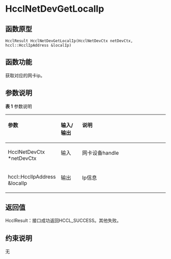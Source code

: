# HcclNetDevGetLocalIp 

## 函数原型<a name="zh-cn_topic_0000001956618401_section1748mcpsimp"></a>

```
HcclResult HcclNetDevGetLocalIp(HcclNetDevCtx netDevCtx, hccl::HcclIpAddress &localIp)
```

## 函数功能<a name="zh-cn_topic_0000001956618401_section1751mcpsimp"></a>

获取对应的网卡ip。

## 参数说明<a name="zh-cn_topic_0000001956618401_section1754mcpsimp"></a>

**表 1**  参数说明

<a name="zh-cn_topic_0000001956618401_table1756mcpsimp"></a>
<table><thead align="left"><tr id="zh-cn_topic_0000001956618401_row1763mcpsimp"><th class="cellrowborder" valign="top" width="28.71%" id="mcps1.2.4.1.1"><p id="zh-cn_topic_0000001956618401_p1765mcpsimp"><a name="zh-cn_topic_0000001956618401_p1765mcpsimp"></a><a name="zh-cn_topic_0000001956618401_p1765mcpsimp"></a>参数</p>
</th>
<th class="cellrowborder" valign="top" width="13.86%" id="mcps1.2.4.1.2"><p id="zh-cn_topic_0000001956618401_p1767mcpsimp"><a name="zh-cn_topic_0000001956618401_p1767mcpsimp"></a><a name="zh-cn_topic_0000001956618401_p1767mcpsimp"></a>输入/输出</p>
</th>
<th class="cellrowborder" valign="top" width="57.43000000000001%" id="mcps1.2.4.1.3"><p id="zh-cn_topic_0000001956618401_p1769mcpsimp"><a name="zh-cn_topic_0000001956618401_p1769mcpsimp"></a><a name="zh-cn_topic_0000001956618401_p1769mcpsimp"></a>说明</p>
</th>
</tr>
</thead>
<tbody><tr id="zh-cn_topic_0000001956618401_row1771mcpsimp"><td class="cellrowborder" valign="top" width="28.71%" headers="mcps1.2.4.1.1 "><p id="zh-cn_topic_0000001956618401_p1773mcpsimp"><a name="zh-cn_topic_0000001956618401_p1773mcpsimp"></a><a name="zh-cn_topic_0000001956618401_p1773mcpsimp"></a>HcclNetDevCtx *netDevCtx</p>
</td>
<td class="cellrowborder" valign="top" width="13.86%" headers="mcps1.2.4.1.2 "><p id="zh-cn_topic_0000001956618401_p1775mcpsimp"><a name="zh-cn_topic_0000001956618401_p1775mcpsimp"></a><a name="zh-cn_topic_0000001956618401_p1775mcpsimp"></a>输入</p>
</td>
<td class="cellrowborder" valign="top" width="57.43000000000001%" headers="mcps1.2.4.1.3 "><p id="zh-cn_topic_0000001956618401_p1777mcpsimp"><a name="zh-cn_topic_0000001956618401_p1777mcpsimp"></a><a name="zh-cn_topic_0000001956618401_p1777mcpsimp"></a>网卡设备handle</p>
</td>
</tr>
<tr id="zh-cn_topic_0000001956618401_row1778mcpsimp"><td class="cellrowborder" valign="top" width="28.71%" headers="mcps1.2.4.1.1 "><p id="zh-cn_topic_0000001956618401_p1780mcpsimp"><a name="zh-cn_topic_0000001956618401_p1780mcpsimp"></a><a name="zh-cn_topic_0000001956618401_p1780mcpsimp"></a>hccl::HcclIpAddress &amp;localIp</p>
</td>
<td class="cellrowborder" valign="top" width="13.86%" headers="mcps1.2.4.1.2 "><p id="zh-cn_topic_0000001956618401_p1782mcpsimp"><a name="zh-cn_topic_0000001956618401_p1782mcpsimp"></a><a name="zh-cn_topic_0000001956618401_p1782mcpsimp"></a>输出</p>
</td>
<td class="cellrowborder" valign="top" width="57.43000000000001%" headers="mcps1.2.4.1.3 "><p id="zh-cn_topic_0000001956618401_p1784mcpsimp"><a name="zh-cn_topic_0000001956618401_p1784mcpsimp"></a><a name="zh-cn_topic_0000001956618401_p1784mcpsimp"></a>Ip信息</p>
</td>
</tr>
</tbody>
</table>

## 返回值<a name="zh-cn_topic_0000001956618401_section1785mcpsimp"></a>

HcclResult：接口成功返回HCCL\_SUCCESS。其他失败。

## 约束说明<a name="zh-cn_topic_0000001956618401_section1788mcpsimp"></a>

无

